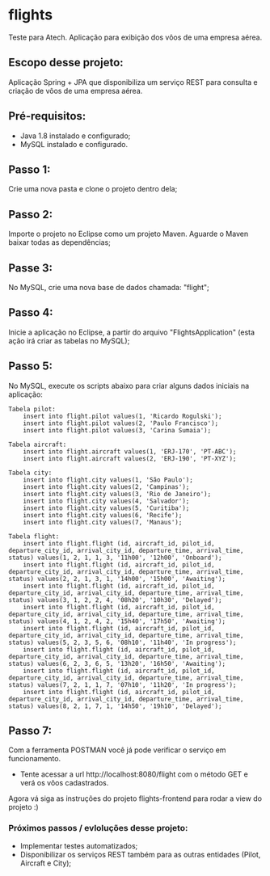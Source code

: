 # flights
Teste para Atech. Aplicação para exibição dos vôos de uma empresa aérea.

## Escopo desse projeto: 
Aplicação Spring + JPA que disponibiliza um serviço REST para consulta e criação de vôos de uma empresa aérea.

## Pré-requisitos:
- Java 1.8 instalado e configurado;
- MySQL instalado e configurado.

## Passo 1: 
Crie uma nova pasta e clone o projeto dentro dela;

## Passo 2: 
Importe o projeto no Eclipse como um projeto Maven. Aguarde o Maven baixar todas as dependências;

## Passe 3: 
No MySQL, crie uma nova base de dados chamada: "flight";

## Passo 4: 
Inicie a aplicação no Eclipse, a partir do arquivo "FlightsApplication" (esta ação irá criar as tabelas no MySQL);

## Passo 5: 
No MySQL, execute os scripts abaixo para criar alguns dados iniciais na aplicação:

	Tabela pilot: 
		insert into flight.pilot values(1, 'Ricardo Rogulski');
		insert into flight.pilot values(2, 'Paulo Francisco');
		insert into flight.pilot values(3, 'Carina Sumaia');
		
	Tabela aircraft:
		insert into flight.aircraft values(1, 'ERJ-170', 'PT-ABC');
		insert into flight.aircraft values(2, 'ERJ-190', 'PT-XYZ');
	
	Tabela city: 
		insert into flight.city values(1, 'São Paulo');
		insert into flight.city values(2, 'Campinas');
		insert into flight.city values(3, 'Rio de Janeiro');
		insert into flight.city values(4, 'Salvador');
		insert into flight.city values(5, 'Curitiba');
		insert into flight.city values(6, 'Recife');
		insert into flight.city values(7, 'Manaus');

	Tabela flight: 
		insert into flight.flight (id, aircraft_id, pilot_id, departure_city_id, arrival_city_id, departure_time, arrival_time, status) values(1, 2, 1, 1, 3, '11h00', '12h00', 'Onboard'); 
		insert into flight.flight (id, aircraft_id, pilot_id, departure_city_id, arrival_city_id, departure_time, arrival_time, status) values(2, 2, 1, 3, 1, '14h00', '15h00', 'Awaiting'); 
		insert into flight.flight (id, aircraft_id, pilot_id, departure_city_id, arrival_city_id, departure_time, arrival_time, status) values(3, 1, 2, 2, 4, '08h20', '10h30', 'Delayed'); 
		insert into flight.flight (id, aircraft_id, pilot_id, departure_city_id, arrival_city_id, departure_time, arrival_time, status) values(4, 1, 2, 4, 2, '15h40', '17h50', 'Awaiting'); 
		insert into flight.flight (id, aircraft_id, pilot_id, departure_city_id, arrival_city_id, departure_time, arrival_time, status) values(5, 2, 3, 5, 6, '08h10', '11h40', 'In progress'); 
		insert into flight.flight (id, aircraft_id, pilot_id, departure_city_id, arrival_city_id, departure_time, arrival_time, status) values(6, 2, 3, 6, 5, '13h20', '16h50', 'Awaiting'); 
		insert into flight.flight (id, aircraft_id, pilot_id, departure_city_id, arrival_city_id, departure_time, arrival_time, status) values(7, 2, 1, 1, 7, '07h10', '11h20', 'In progress'); 
		insert into flight.flight (id, aircraft_id, pilot_id, departure_city_id, arrival_city_id, departure_time, arrival_time, status) values(8, 2, 1, 7, 1, '14h50', '19h10', 'Delayed'); 
 

## Passo 7: 
Com a ferramenta POSTMAN você já pode verificar o serviço em funcionamento. 
- Tente acessar a url http://localhost:8080/flight com o método GET e verá os vôos cadastrados.

Agora vá siga as instruções do projeto flights-frontend para rodar a view do projeto :)

### Próximos passos / evloluções desse projeto: 
- Implementar testes automatizados;
- Disponibilizar os serviços REST também para as outras entidades (Pilot, Aircraft e City);



